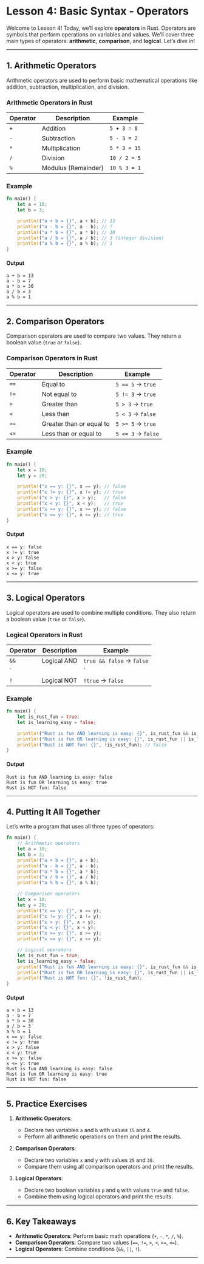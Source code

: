 # **Lesson 4: Basic Syntax - Operators**

Welcome to Lesson 4! Today, we’ll explore **operators** in Rust. Operators are symbols that perform operations on variables and values. We’ll cover three main types of operators: **arithmetic**, **comparison**, and **logical**. Let’s dive in!

---

## **1. Arithmetic Operators**

Arithmetic operators are used to perform basic mathematical operations like addition, subtraction, multiplication, and division.

### **Arithmetic Operators in Rust**
| Operator | Description          | Example       |
|----------|----------------------|---------------|
| `+`      | Addition             | `5 + 3 = 8`   |
| `-`      | Subtraction          | `5 - 3 = 2`   |
| `*`      | Multiplication       | `5 * 3 = 15`  |
| `/`      | Division             | `10 / 2 = 5`  |
| `%`      | Modulus (Remainder)  | `10 % 3 = 1`  |

### **Example**
```rust
fn main() {
    let a = 10;
    let b = 3;

    println!("a + b = {}", a + b); // 13
    println!("a - b = {}", a - b); // 7
    println!("a * b = {}", a * b); // 30
    println!("a / b = {}", a / b); // 3 (integer division)
    println!("a % b = {}", a % b); // 1
}
```

#### **Output**
```
a + b = 13
a - b = 7
a * b = 30
a / b = 3
a % b = 1
```

---

## **2. Comparison Operators**

Comparison operators are used to compare two values. They return a boolean value (`true` or `false`).

### **Comparison Operators in Rust**
| Operator | Description              | Example       |
|----------|--------------------------|---------------|
| `==`     | Equal to                 | `5 == 5` → `true` |
| `!=`     | Not equal to             | `5 != 3` → `true` |
| `>`      | Greater than             | `5 > 3` → `true`  |
| `<`      | Less than                | `5 < 3` → `false` |
| `>=`     | Greater than or equal to | `5 >= 5` → `true` |
| `<=`     | Less than or equal to    | `5 <= 3` → `false`|

### **Example**
```rust
fn main() {
    let x = 10;
    let y = 20;

    println!("x == y: {}", x == y); // false
    println!("x != y: {}", x != y); // true
    println!("x > y: {}", x > y);   // false
    println!("x < y: {}", x < y);   // true
    println!("x >= y: {}", x >= y); // false
    println!("x <= y: {}", x <= y); // true
}
```

#### **Output**
```
x == y: false
x != y: true
x > y: false
x < y: true
x >= y: false
x <= y: true
```

---

## **3. Logical Operators**

Logical operators are used to combine multiple conditions. They also return a boolean value (`true` or `false`).

### **Logical Operators in Rust**
| Operator | Description          | Example                     |
|----------|----------------------|-----------------------------|
| `&&`     | Logical AND          | `true && false` → `false`   |
| `||`     | Logical OR           | `true || false` → `true`    |
| `!`      | Logical NOT          | `!true` → `false`           |

### **Example**
```rust
fn main() {
    let is_rust_fun = true;
    let is_learning_easy = false;

    println!("Rust is fun AND learning is easy: {}", is_rust_fun && is_learning_easy); // false
    println!("Rust is fun OR learning is easy: {}", is_rust_fun || is_learning_easy); // true
    println!("Rust is NOT fun: {}", !is_rust_fun); // false
}
```

#### **Output**
```
Rust is fun AND learning is easy: false
Rust is fun OR learning is easy: true
Rust is NOT fun: false
```

---

## **4. Putting It All Together**

Let’s write a program that uses all three types of operators:

```rust
fn main() {
    // Arithmetic operators
    let a = 10;
    let b = 3;
    println!("a + b = {}", a + b);
    println!("a - b = {}", a - b);
    println!("a * b = {}", a * b);
    println!("a / b = {}", a / b);
    println!("a % b = {}", a % b);

    // Comparison operators
    let x = 10;
    let y = 20;
    println!("x == y: {}", x == y);
    println!("x != y: {}", x != y);
    println!("x > y: {}", x > y);
    println!("x < y: {}", x < y);
    println!("x >= y: {}", x >= y);
    println!("x <= y: {}", x <= y);

    // Logical operators
    let is_rust_fun = true;
    let is_learning_easy = false;
    println!("Rust is fun AND learning is easy: {}", is_rust_fun && is_learning_easy);
    println!("Rust is fun OR learning is easy: {}", is_rust_fun || is_learning_easy);
    println!("Rust is NOT fun: {}", !is_rust_fun);
}
```

#### **Output**
```
a + b = 13
a - b = 7
a * b = 30
a / b = 3
a % b = 1
x == y: false
x != y: true
x > y: false
x < y: true
x >= y: false
x <= y: true
Rust is fun AND learning is easy: false
Rust is fun OR learning is easy: true
Rust is NOT fun: false
```

---

## **5. Practice Exercises**

1. **Arithmetic Operators**:
   - Declare two variables `a` and `b` with values `15` and `4`.
   - Perform all arithmetic operations on them and print the results.

2. **Comparison Operators**:
   - Declare two variables `x` and `y` with values `25` and `30`.
   - Compare them using all comparison operators and print the results.

3. **Logical Operators**:
   - Declare two boolean variables `p` and `q` with values `true` and `false`.
   - Combine them using logical operators and print the results.

---

## **6. Key Takeaways**
- **Arithmetic Operators**: Perform basic math operations (`+`, `-`, `*`, `/`, `%`).
- **Comparison Operators**: Compare two values (`==`, `!=`, `>`, `<`, `>=`, `<=`).
- **Logical Operators**: Combine conditions (`&&`, `||`, `!`).

---
